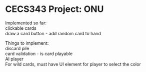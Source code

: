 # CECS343 Project: ONU

Implemented so far:  
clickable cards  
draw a card button - add random card to hand  

Things to implement:  
discard pile  
card validation - is card playable  
AI player  
For wild cards, must have UI element for player to select the color

